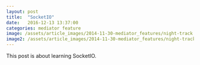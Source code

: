 ```yaml
---
layout: post
title:  "SocketIO"
date:   2016-12-13 13:37:00
categories: mediator feature
image: /assets/article_images/2014-11-30-mediator_features/night-track.JPG
image2: /assets/article_images/2014-11-30-mediator_features/night-track-mobile.JPG
---
```


This post is about learning SocketIO.
